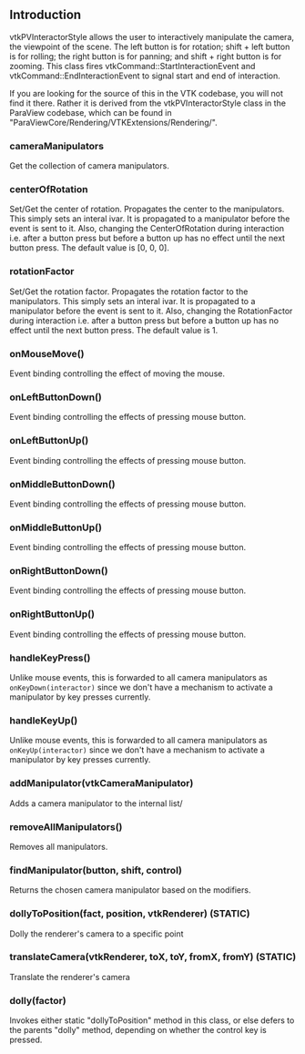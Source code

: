 ## Introduction

vtkPVInteractorStyle allows the user to interactively manipulate the camera,
the viewpoint of the scene.  The left button is for rotation; shift + left
button is for rolling; the right button is for panning; and shift + right
button is for zooming.  This class fires vtkCommand::StartInteractionEvent
and vtkCommand::EndInteractionEvent to signal start and end of interaction.

If you are looking for the source of this in the VTK codebase, you will not
find it there.  Rather it is derived from the vtkPVInteractorStyle class in
the ParaView codebase, which can be found in "ParaViewCore/Rendering/VTKExtensions/Rendering/".

### cameraManipulators

Get the collection of camera manipulators.

### centerOfRotation

Set/Get the center of rotation.  Propagates the center to the manipulators.  This
simply sets an interal ivar. It is propagated to a manipulator before the event is
sent to it. Also, changing the CenterOfRotation during interaction i.e. after a
button press but before a button up has no effect until the next button press.  The
default value is [0, 0, 0].

### rotationFactor

Set/Get the rotation factor.  Propagates the rotation factor to the manipulators.
This simply sets an interal ivar.  It is propagated to a manipulator before the event
is sent to it.  Also, changing the RotationFactor during interaction i.e. after a
button press but before a button up has no effect until the next button press. The
default value is 1.

### onMouseMove()

Event binding controlling the effect of moving the mouse.

### onLeftButtonDown()

Event binding controlling the effects of pressing mouse button.

### onLeftButtonUp()

Event binding controlling the effects of pressing mouse button.

### onMiddleButtonDown()

Event binding controlling the effects of pressing mouse button.

### onMiddleButtonUp()

Event binding controlling the effects of pressing mouse button.

### onRightButtonDown()

Event binding controlling the effects of pressing mouse button.

### onRightButtonUp()

Event binding controlling the effects of pressing mouse button.

### handleKeyPress()

Unlike mouse events, this is forwarded to all camera manipulators as `onKeyDown(interactor)` since we
don't have a mechanism to activate a manipulator by key presses currently.

### handleKeyUp()

Unlike mouse events, this is forwarded to all camera manipulators as `onKeyUp(interactor)` since we
don't have a mechanism to activate a manipulator by key presses currently.
  
### addManipulator(vtkCameraManipulator)

Adds a camera manipulator to the internal list/

### removeAllManipulators()

Removes all manipulators.
   
### findManipulator(button, shift, control)

Returns the chosen camera manipulator based on the modifiers.

### dollyToPosition(fact, position, vtkRenderer) (STATIC)

Dolly the renderer's camera to a specific point

### translateCamera(vtkRenderer, toX, toY, fromX, fromY) (STATIC)

Translate the renderer's camera

### dolly(factor)

Invokes either static "dollyToPosition" method in this class, or else
defers to the parents "dolly" method, depending on whether the control
key is pressed.
